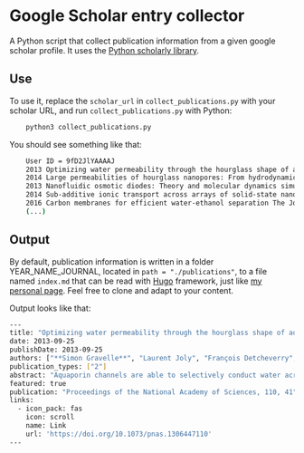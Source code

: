 # Google Scholar entry collector

A Python script that collect publication information from a given google scholar
profile. It uses the [Python scholarly library](https://pypi.org/project/scholarly/).

## Use

To use it, replace the `scholar_url` in `collect_publications.py` with your
scholar URL, and run `collect_publications.py` with Python:

```bash
    python3 collect_publications.py
```

You should see something like that:

```bash
    User ID = 9fD2JlYAAAAJ
    2013 Optimizing water permeability through the hourglass shape of aquaporins Proceedings of the National Academy of Sciences
    2014 Large permeabilities of hourglass nanopores: From hydrodynamics to single file transport The Journal of chemical physics
    2013 Nanofluidic osmotic diodes: Theory and molecular dynamics simulations Physical review letters
    2014 Sub-additive ionic transport across arrays of solid-state nanopores Physics of Fluids
    2016 Carbon membranes for efficient water-ethanol separation The Journal of chemical physics
    (...)
```

## Output

By default, publication information is written in a folder YEAR_NAME_JOURNAL,
located in `path = "./publications"`, to a file named `index.md` that can be read
with [Hugo](https://gohugo.io/) framework, just
like [my personal page](https://simongravelle.github.io). Feel free to clone and
adapt to your content.

Output looks like that:
```bash
---
title: "Optimizing water permeability through the hourglass shape of aquaporins"
date: 2013-09-25
publishDate: 2013-09-25
authors: ["**Simon Gravelle**", "Laurent Joly", "François Detcheverry", "Christophe Ybert", "Cécile Cottin-Bizonne", "Lydéric Bocquet"]
publication_types: ["2"]
abstract: "Aquaporin channels are able to selectively conduct water across cell membranes, with remarkable efficiency. Although molecular details are crucial to the pore performance, permeability is also strongly limited by viscous dissipation at the entrances. Could the hourglass shape of aquaporins optimize such entrance effects? We show that conical entrances with suitable opening angle can indeed provide a large increase of the channel permeability. Strikingly, the optimal opening angles compare well with the angles measured in a large variety of aquaporins, suggesting that their hourglass shape could be the result of a natural selection process toward optimal permeability. This work also provides guidelines to optimize the performances of artificial nanopores, with applications in desalination, ultrafiltration, or energy conversion."
featured: true
publication: "Proceedings of the National Academy of Sciences, 110, 41"
links:
  - icon_pack: fas
    icon: scroll
    name: Link
    url: 'https://doi.org/10.1073/pnas.1306447110'
---
```
